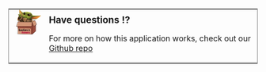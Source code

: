 <br />
<table style="border:1px solid gray;" width="100%"><tr><td align="left" valign="top" width="50px;" style="padding-top:0; padding-left:15px;"><img style="margin-top:0px;" src="data:image/webp;base64, UklGRnwiAABXRUJQVlA4WAoAAAA0AAAAYwAAZQAASUNDUEgMAAAAAAxITGlubwIQ
AABtbnRyUkdCIFhZWiAHzgACAAkABgAxAABhY3NwTVNGVAAAAABJRUMgc1JHQgAA
AAAAAAAAAAAAAAAA9tYAAQAAAADTLUhQICAAAAAAAAAAAAAAAAAAAAAAAAAAAAAA
AAAAAAAAAAAAAAAAAAAAAAAAAAAAAAAAABFjcHJ0AAABUAAAADNkZXNjAAABhAAA
AGx3dHB0AAAB8AAAABRia3B0AAACBAAAABRyWFlaAAACGAAAABRnWFlaAAACLAAA
ABRiWFlaAAACQAAAABRkbW5kAAACVAAAAHBkbWRkAAACxAAAAIh2dWVkAAADTAAA
AIZ2aWV3AAAD1AAAACRsdW1pAAAD+AAAABRtZWFzAAAEDAAAACR0ZWNoAAAEMAAA
AAxyVFJDAAAEPAAACAxnVFJDAAAEPAAACAxiVFJDAAAEPAAACAx0ZXh0AAAAAENv
cHlyaWdodCAoYykgMTk5OCBIZXdsZXR0LVBhY2thcmQgQ29tcGFueQAAZGVzYwAA
AAAAAAASc1JHQiBJRUM2MTk2Ni0yLjEAAAAAAAAAAAAAABJzUkdCIElFQzYxOTY2
LTIuMQAAAAAAAAAAAAAAAAAAAAAAAAAAAAAAAAAAAAAAAAAAAAAAAAAAAAAAAAAA
AAAAAAAAWFlaIAAAAAAAAPNRAAEAAAABFsxYWVogAAAAAAAAAAAAAAAAAAAAAFhZ
WiAAAAAAAABvogAAOPUAAAOQWFlaIAAAAAAAAGKZAAC3hQAAGNpYWVogAAAAAAAA
JKAAAA+EAAC2z2Rlc2MAAAAAAAAAFklFQyBodHRwOi8vd3d3LmllYy5jaAAAAAAA
AAAAAAAAFklFQyBodHRwOi8vd3d3LmllYy5jaAAAAAAAAAAAAAAAAAAAAAAAAAAA
AAAAAAAAAAAAAAAAAAAAAAAAAAAAAAAAAABkZXNjAAAAAAAAAC5JRUMgNjE5NjYt
Mi4xIERlZmF1bHQgUkdCIGNvbG91ciBzcGFjZSAtIHNSR0IAAAAAAAAAAAAAAC5J
RUMgNjE5NjYtMi4xIERlZmF1bHQgUkdCIGNvbG91ciBzcGFjZSAtIHNSR0IAAAAA
AAAAAAAAAAAAAAAAAAAAAAAAZGVzYwAAAAAAAAAsUmVmZXJlbmNlIFZpZXdpbmcg
Q29uZGl0aW9uIGluIElFQzYxOTY2LTIuMQAAAAAAAAAAAAAALFJlZmVyZW5jZSBW
aWV3aW5nIENvbmRpdGlvbiBpbiBJRUM2MTk2Ni0yLjEAAAAAAAAAAAAAAAAAAAAA
AAAAAAAAAAAAAHZpZXcAAAAAABOk/gAUXy4AEM8UAAPtzAAEEwsAA1yeAAAAAVhZ
WiAAAAAAAEwJVgBQAAAAVx/nbWVhcwAAAAAAAAABAAAAAAAAAAAAAAAAAAAAAAAA
Ao8AAAACc2lnIAAAAABDUlQgY3VydgAAAAAAAAQAAAAABQAKAA8AFAAZAB4AIwAo
AC0AMgA3ADsAQABFAEoATwBUAFkAXgBjAGgAbQByAHcAfACBAIYAiwCQAJUAmgCf
AKQAqQCuALIAtwC8AMEAxgDLANAA1QDbAOAA5QDrAPAA9gD7AQEBBwENARMBGQEf
ASUBKwEyATgBPgFFAUwBUgFZAWABZwFuAXUBfAGDAYsBkgGaAaEBqQGxAbkBwQHJ
AdEB2QHhAekB8gH6AgMCDAIUAh0CJgIvAjgCQQJLAlQCXQJnAnECegKEAo4CmAKi
AqwCtgLBAssC1QLgAusC9QMAAwsDFgMhAy0DOANDA08DWgNmA3IDfgOKA5YDogOu
A7oDxwPTA+AD7AP5BAYEEwQgBC0EOwRIBFUEYwRxBH4EjASaBKgEtgTEBNME4QTw
BP4FDQUcBSsFOgVJBVgFZwV3BYYFlgWmBbUFxQXVBeUF9gYGBhYGJwY3BkgGWQZq
BnsGjAadBq8GwAbRBuMG9QcHBxkHKwc9B08HYQd0B4YHmQesB78H0gflB/gICwgf
CDIIRghaCG4IggiWCKoIvgjSCOcI+wkQCSUJOglPCWQJeQmPCaQJugnPCeUJ+woR
CicKPQpUCmoKgQqYCq4KxQrcCvMLCwsiCzkLUQtpC4ALmAuwC8gL4Qv5DBIMKgxD
DFwMdQyODKcMwAzZDPMNDQ0mDUANWg10DY4NqQ3DDd4N+A4TDi4OSQ5kDn8Omw62
DtIO7g8JDyUPQQ9eD3oPlg+zD88P7BAJECYQQxBhEH4QmxC5ENcQ9RETETERTxFt
EYwRqhHJEegSBxImEkUSZBKEEqMSwxLjEwMTIxNDE2MTgxOkE8UT5RQGFCcUSRRq
FIsUrRTOFPAVEhU0FVYVeBWbFb0V4BYDFiYWSRZsFo8WshbWFvoXHRdBF2UXiReu
F9IX9xgbGEAYZRiKGK8Y1Rj6GSAZRRlrGZEZtxndGgQaKhpRGncanhrFGuwbFBs7
G2MbihuyG9ocAhwqHFIcexyjHMwc9R0eHUcdcB2ZHcMd7B4WHkAeah6UHr4e6R8T
Hz4faR+UH78f6iAVIEEgbCCYIMQg8CEcIUghdSGhIc4h+yInIlUigiKvIt0jCiM4
I2YjlCPCI/AkHyRNJHwkqyTaJQklOCVoJZclxyX3JicmVyaHJrcm6CcYJ0kneier
J9woDSg/KHEooijUKQYpOClrKZ0p0CoCKjUqaCqbKs8rAis2K2krnSvRLAUsOSxu
LKIs1y0MLUEtdi2rLeEuFi5MLoIuty7uLyQvWi+RL8cv/jA1MGwwpDDbMRIxSjGC
Mbox8jIqMmMymzLUMw0zRjN/M7gz8TQrNGU0njTYNRM1TTWHNcI1/TY3NnI2rjbp
NyQ3YDecN9c4FDhQOIw4yDkFOUI5fzm8Ofk6Njp0OrI67zstO2s7qjvoPCc8ZTyk
POM9Ij1hPaE94D4gPmA+oD7gPyE/YT+iP+JAI0BkQKZA50EpQWpBrEHuQjBCckK1
QvdDOkN9Q8BEA0RHRIpEzkUSRVVFmkXeRiJGZ0arRvBHNUd7R8BIBUhLSJFI10kd
SWNJqUnwSjdKfUrESwxLU0uaS+JMKkxyTLpNAk1KTZNN3E4lTm5Ot08AT0lPk0/d
UCdQcVC7UQZRUFGbUeZSMVJ8UsdTE1NfU6pT9lRCVI9U21UoVXVVwlYPVlxWqVb3
V0RXklfgWC9YfVjLWRpZaVm4WgdaVlqmWvVbRVuVW+VcNVyGXNZdJ114XcleGl5s
Xr1fD19hX7NgBWBXYKpg/GFPYaJh9WJJYpxi8GNDY5dj62RAZJRk6WU9ZZJl52Y9
ZpJm6Gc9Z5Nn6Wg/aJZo7GlDaZpp8WpIap9q92tPa6dr/2xXbK9tCG1gbbluEm5r
bsRvHm94b9FwK3CGcOBxOnGVcfByS3KmcwFzXXO4dBR0cHTMdSh1hXXhdj52m3b4
d1Z3s3gReG54zHkqeYl553pGeqV7BHtje8J8IXyBfOF9QX2hfgF+Yn7CfyN/hH/l
gEeAqIEKgWuBzYIwgpKC9INXg7qEHYSAhOOFR4Wrhg6GcobXhzuHn4gEiGmIzokz
iZmJ/opkisqLMIuWi/yMY4zKjTGNmI3/jmaOzo82j56QBpBukNaRP5GokhGSepLj
k02TtpQglIqU9JVflcmWNJaflwqXdZfgmEyYuJkkmZCZ/JpomtWbQpuvnByciZz3
nWSd0p5Anq6fHZ+Ln/qgaaDYoUehtqImopajBqN2o+akVqTHpTilqaYapoum/adu
p+CoUqjEqTepqaocqo+rAqt1q+msXKzQrUStuK4trqGvFq+LsACwdbDqsWCx1rJL
ssKzOLOutCW0nLUTtYq2AbZ5tvC3aLfguFm40blKucK6O7q1uy67p7whvJu9Fb2P
vgq+hL7/v3q/9cBwwOzBZ8Hjwl/C28NYw9TEUcTOxUvFyMZGxsPHQce/yD3IvMk6
ybnKOMq3yzbLtsw1zLXNNc21zjbOts83z7jQOdC60TzRvtI/0sHTRNPG1EnUy9VO
1dHWVdbY11zX4Nhk2OjZbNnx2nba+9uA3AXcit0Q3ZbeHN6i3ynfr+A24L3hROHM
4lPi2+Nj4+vkc+T85YTmDeaW5x/nqegy6LzpRunQ6lvq5etw6/vshu0R7ZzuKO60
70DvzPBY8OXxcvH/8ozzGfOn9DT0wvVQ9d72bfb794r4Gfio+Tj5x/pX+uf7d/wH
/Jj9Kf26/kv+3P9t//9BTFBI5wMAAAGgRtvWIUl6oWTbtm3btm3btm3btm3bto3M
qlTE6x5Exhffi/8RMQGgv4AD6I/6cYJCX2HE5iJ1wgREXzHqlIOI+D4bcY7riIgf
ctHmevgvfFmKNPd/4bfOMmWP/gsDq2OGJbvjp82aI3fuVLEdImeu+/+D2sM68v8o
TnvUYkO23/kY4fMH/L9fX1zaPqtNAZEb5cD/IWqr0ksAYG9w/c39FyqGGTo9q0nZ
RBInwlA9iJ7xiRXbdBUN9s3tmNIl8tFJH6L/+GwNjY/onjcrF1FfhIOoIUv1ZTwu
nDfDY/0kFQ/iVLPhm+wcQCbVbPggBQfSXtPh/qgmkySACqrp1L6CmaRqG7f1zLBJ
Mx3+TGOmEn5E1JDHqWaqoyKvTx0mivWYG3WCYB5Iv/Smxgf61leMo7ARdICUKYIT
xMCnO4dXjepdv2KeNMnjR4vitEnifwmSPUaWjnt76ADbXm7+Vw35f397/+TBtfMH
NiyYOmXKtAXr9lx64dE+ZddTO8ib4d5qoDPbF6Q52EvSEe00Ej1CBJ1jNJrUWRLo
zPobSQ71FkHvYiT5ay0B9Mb+QNLdXALonqQRFFyUFPTL95He1+0UCDP5L3L8u1ND
2O1VYoKXqkkQ/gEk1X+tqghG3qPEszSDDMa+4ke72KPThOV7T5w8d/7C5QPLB9fN
Gk0Ao9/xg/htmCzKsqIoNpssCsDyPU/oKQImfcxVZBmzbOTqtt0s5f0cBdvYHQ6X
O0q0WPFiMbJd0/gJvXz19sPnr99+eHw/m7CBGNv9oVAoGOJB/3cHG5BiJEyUoNg6
H2ehKoxAiNvuRqSGvF+TmcjlNr8JIYFqfhaVrwSQyJ0244SHSGZkWuNSBOjAcYJR
Ql+NEE8So2yPkNJWRsUOkrJdMKghkhqZ0xj7LVpwkWBI6iAxrxIZ0hCJVdsbIWyk
Bg8KBsT5Roz2ugYYWAtp1U7EBwPFJcRMd4KRMR8RUwUMzR+wggFoBRcswWcJazYf
OHP9uUZHRWMABFHO6CUPANIQUo5BSg8dZRik9dJRikHWSDpKMMjro6Mog6IBOoow
yOejoxCDvJZQ0G8FRSyheMAKSgWtoIwlVApZQW3VChpYQlNLaEVHKC+DjnT0kxh0
14gINJGAYX8ivlYSgOVwGt4UBbZjSbibFxhPRQIvpgDWC/jTDiQB5su4U7dHA/bL
edNmKUBeaIgCZlzGV2QHEUyZp+foEYOHjJywZPHS/UdOnD934fqDF59//PgdGVQ1
dj/qiGB6UZRkWVbszqixYsVPljZDjryFipWqUK1O09Ydu/XqN3jUpGkz5y5YumHj
ho2bt2zbvGHDkpJgQgBWUDggeg4AALA6AJ0BKmQAZgA+MRSIQqIhIRXrHvQgAwSy
AEJCK+91/JT8gPlFtv96/DvG/F97Ov4PrP/y3qv/vX7Y+4B+tfSi8wn68fsr7x/o
Z/tfqAf2X0rv+h7EPoLfth6bH7nfCR/b/+f+5ntO//f2ANc3/o3af/c/yQ/aT1j8
PPi7205E3Pfip+2H47+2/t367f77wx+D+oF6c/xu/H53/nvQC9p/oP+7+4j0NP8j
0M+uv+l9wD+U/07/Ofmr6wHg3+Pf6D3AP5X/Rv9T/a/24/0/x3f8P+N89f0J/2f8
j8BP8o/p3+0/uX+S/8X+g///1l+ub9nv//7oP60f/ge+6nLHlXthQI0YCULCJ67g
Zit4W3QneQ2KXjVNaPM0QH2FTGE1m/zFVScSOwbgo8koZky1bTPe7UbyFX4TFX7m
J9GIc2Toeknlk5GUrIh5RUvZAXIp/gWFhTi+j1hsJPtMeUFNSaJCXtbZCSP4TW6H
9waRceufIvLjbKbpZZjgfXX921byCVvvg2b38K1WXfjZvkeJkQJCvZL/dipnXoRU
7Hnbzw55UUC3Wm9qJDg5tGpqf8XdrnhVt6RK1Y1OXZ+9mjOwWW4LwxWTQVqwhj/J
2LfFWsfhpgORCBt35xYL9zxrdMgA/v+GKqZS1ziiCybfC3dpeCGH5xbdKaq9HHCW
dkRYZP6oshhZjbBttYFtLpxnfT9v7R5o38yJgJy3S69/whP7s78RueeY/vuhwh+f
hTZ7uWMzPkvRYmWf1cKEbYPgT2f9LpGbG/+Dtn3Nw4noBBxS4CEiqqBS/8UXvDsU
1n54rfaYcHWsteKu0u+cGJLPn8ukMia6iDXW0di2IuzSkhUh33N+u0fCAfRnakD9
qwi/bsXE1lpruxNL39iyDzP6dzVncfueK00CbCR1AknrvhL09G6faIVbQYXrj/9m
EwOyc9kNlFklC4rTmnz7dh3Ur9nxHXgHWn0dia59uw/ihIf1SqbmpItg1k/KKHhN
kQAvjCrTB8oRL9T/xvJv8XvWTm2GvNpVtYe6DtKL/LLYxS9UEI5DQb+qxWUzcDSq
ZTUmzhc3CrG4cujsTEWxxSJfTmMqBr3EsuygLIq3C6SizqRVMRXzD/3qC6DJMOda
wj1BP4Xg+O9MPDtNq9yGxGO11M3zvDTPzNgPc/to/msUkzH0Hu9Ee6B2ZqKhyLwb
93XLpuqnF9/aJiVegMXvq9u4GSZl6UQJ/ynbqe24uzsYprvPIbt9XUOvrZyOI2UY
XKEpOPp09JzCkcJ5xQjGY1cuRqZnluX8Bn3nBqumDB4efND8PrwWCi5SaUHC+zVW
+757EXSZNbEZecd36srMBJdmLTTB6MvEy5CaaXuGa5gnTXGgNCuoSk3AtTbElpC8
GF3oX05nB9Dw1bTCuBl/g84d66mye+NPwiB4cMd2PHfSxvfmd9pzV9oB7qbCSmMs
Ux5z/cMRdWS6nbj0E5XGwrOwE/breFHkNNK3WTFhKkZ/KGokpeIH+HfUnAp6gTVM
rLy2bf/+N/FeqZut1tIchmi6lYulh+gTwpGtnU75VsgSKa01vFsdsx6UnelXZGdt
S+NwxEMxWmy+Vk1qDHnbQ+jFZdWuMd4MiCEMbY/s83e7rkMQMadI7xfPW9xqZAF+
IRiO41AQU319Ck22XRrFohOHWMVdUoqHuB2+3PrpwwOCmmQsZ4i4tEKntQGC3SXu
RkAc/413+G8VRk+jD5YM+rwjvXKnMv3g9+e4pOwN9rDEOxKvL8XSSvd15+x9rG9j
HfuEppJMejLGoJ1U6HnoJ6cXTfi7jOTrgJlKeKKw1yBhelEvpPsYsjf74GfX/aQC
E55ObScjR5tk83M9+vFmgDSOhTSbuIxKiIaVerYP6v0XDxOD1wrL4H88zWCl6CKd
UGNpPHO0QESmmXqGkbKKDqIZdU82li2MFWjfo0uoJzKL5yHwrflaAf6bpW4rbbQt
Y1+PdUSMiSP5Hlyg8Cx+bZcwGu2Tp2DfhgOnO5GegvyM/4mufgexKiLf7EUp1w7K
bAOmGI+yR+urvMsjr6XNJT54RlPMm967Ab0jrb2VabVmLD/g+aEntati7UPpS/fE
BeBfX0JfFZ7f5qWmPgGRSQDpvuGbJ3ctQs4AwPIzuYQnd/ITsT3tma3f/+DrjyKp
fsgLn8ke7JJNOZFqhtfzGCeSs2tUhmQT5OAm4Vck1+6G2EHDSM/f5iT0vxAcplA0
7ULMjSxo2YWTM4pN/sw4/OmI3q178ussx9IlL75s4nQo0iHDA63LYjd93rtjZfwf
h2lWqgJeuewIiw+eLmnecQ5/3HbBGtqvdQo7SEUpyqWji1uujL0e3rrZCXGc9geh
kdGNW5INOyU0qa/E7PUouPPCWMCxdw85xsPvKLKxotSjwJrO7SVzvDilkALSg6PD
ZREg1tulqTGSV/M0qAAI+lBmHf14/icijyZKbsyMRM4kyonk9IC2SaaEV0LF6hjm
2A4wIV1RbEmy6htPOV36CX6G5oOqra5gV9vE5OOln8XWYBCSt90lc5XTqUb0PX5+
Q95MQfJDfm8vlikHED4+7E8ChwRsDWh8HWzt02mQjW3+ukWR5cdYuz1P0Tm0PqdQ
JYTwUyogv0m0IWzHGJtc3Zv2V6brAMhdYSFfP4rlDtc5IdU51irioyDuOQdF0mS1
g3Qxxtgk5r3Il/MPXi2Jzz5KpdryMgbO3gp17X8gSi/aLtCkRhykl9hmGg0N4vTr
R5ROLhBZSmp/nsc8PYDBeFs1+oB/7iKUl7oT6ZY9a4oSgSeoe8Wv5LOAHaFVj7Qd
fMOkoTCKejL/o3hJWJeE5ZgvHVqv+vhgOs+nvtTVflis9JBwwrBMLsm0sdfr6G+b
LAwMRtPD4LkG7v/lYG+oA8DoH7/ybPbKZgzX3p0Pyuf2r2y56TjXxR1eQZTp/uCd
ugTNzSXkK0U2H/4pa3n5t8UlsO7bOKQRpiN8S2nK1kKglJuN4jod1Au+Pp2A0w/4
IC/9AzVuLNDw9GSFF2kx2l4mbtrZjT0wManTw8FJbdc9QvpKghAuIKssj7uJUGUq
nDMfjguiIQla7ipCLKQArVK17iaxZH8lz+NhPu3rxWhn0z8bp3oaPQ0C/PD5/hSC
DynutQcMUEvWjU6J7Kmyy3a51ZAtJnnuNH+eGmZ4I/DDEpBKtlDwCYKWS+zem3T9
iTNgFM13PMCILdQ49P7a3s286aLAda/559sANwBSyJyhC9ugQ+vpfN1qgebemdiw
JqhL+GPi6VDuz+0owmjTbcDbAl+s/rDQ2wFdpYawzbEuFp8MTg2zkrBbaBHz0JBv
ue1ncslZH/lT9IsuuV6AHhNS/m0WrMG8+BJWQSas8SiG42N70dQP85Fq3jMebprd
XPgguMoUgh7xaJECjBmVqiMT8//Qgh+TU6S/m9Px33+jjAEBMrgFkQZryTbfsamj
w/zLRXHbHk4Iy3jSosAP/5/8GLx1xuqqzbsf/oMKwignPwSqvWTZu+L5orbP6wMj
nLy48mNhOczizQaNQJC9grENf44XKBViPlhkwHKQ7uf5iMFrw32+rHwPNPoqtapq
diCXBBWf/qTOaKI9P0U/nqcZZeG7em9aS2Qm6aCXPR8xWR4L+L4MgRTcQfOAl8hb
LgbEoU+cF5MN6gAwf+v+ezLYUfGCb3EhnPI0+yoNU34sKUYeR4o7dVYmNZ4RTGTU
lphMBKdQzn6/6r2+ELtIz3gt22MsbpmBohXcDwioh743kcSddYYDueetDTznaqmg
NsE8FC/C3UxlIHvurd18XwmlyUV6UXMS+02eOLJI7JKnwOBx4A6K5fWtwOukEigb
11EjgPyT7Bnww4n+OtEnugAWFWv7phQ3Il9DtxixptOp62JHKTH0878P/JM65KC9
Uj8OtupqLg0YuoTHSs0asAqrg7cEZBime44NFlT/0DY+uL2WVYYiDr8hrA7Qf7f0
oQyxmv77SrygbWQX4xksCXS8kFZMGiDffFbPNk7MiMx19v8zI1eJYT9zGbDLlGce
c0/qTle7WuKUwNOICsmwKxXIy22k9zJuZQSv3k/zYoeuhDyb5cc9vyh6qyPb9EBX
y3v/nEfuZdCqYzWvydYFinbJWIwf02/UGwCJczgkR7HbkFoV7ePzY09L1oIl6YrQ
mYusmif6kZRGoJfBjqBdp75U7cnN/kjARaFgHo/dnz7Humc7QpIadqX/nWgz/VLt
Zy+SN0B/+ET+qhSPD5TiuCz1WHKup/yX8P+FZpOe9nMMzMlprUKzmE9o8OmBI6fk
vAtbMMqnnPmWWJVP5Exq/nOCtf0nlWy/g5VSEYPmko8X34tq56AGL4RyapW0TgN+
iTxKoFDT8PN31qk5+LHC2cVDfLXz1h0+5E7uuHjUE6WsU4GBeDig9Su4K/7mcn8Y
aF1X3ce8wM3iTlf+Brqpn1kiF89T/YJhZE2bMjpeLoFD742NnvP2dNLhoHGhIova
uuwN72hVjg9WxX64HWjA9R5CnGXCrr+4tE22AXkypm+mGjCaRALDF9TH8ZqgzyHW
9S05vgfui6gbe4sAtXMS6+KGpNhC6rCxhjUWk164a2uv6KxQ3HS/7jhWppxFuB5P
AdhXOyYxPZ8GO5+UFBhfxOLaIpYPZTX0CfVDzJZXBfIB7zPZo2YNPkzTIrFRX8B7
+hTGvf29UQk8z1w7xwuzG66YUBc8e4u7yXbmimq6LeKiITz39GucMD68Fz49HNMX
kn3NkU2mpfwArLh2307tNXS1C++e3Rwv1ftV0DTYav6qhaeE6370/nTKiDlxqGvX
lxkITueTbmSFjfrdtWchhiuCnvMR5w7RpUH8Ej0Fg6vwh6rKUtQgj1WNpuNOjsjV
49uy/D++v4MDQwBQK0H4WQ+an1iaMbSZ0wWZnKJPVmaGLjmpeuxb/qaYOFhgELYx
YHnxajqWmAor8B7R9Ak3TRz447iEtNzL8WobSgAAAABYTVAgnAMAADx4OnhtcG1l
dGEgeG1sbnM6eD0iYWRvYmU6bnM6bWV0YS8iIHg6eG1wdGs9IlhNUCBDb3JlIDYu
MC4wIj4KICAgPHJkZjpSREYgeG1sbnM6cmRmPSJodHRwOi8vd3d3LnczLm9yZy8x
OTk5LzAyLzIyLXJkZi1zeW50YXgtbnMjIj4KICAgICAgPHJkZjpEZXNjcmlwdGlv
biByZGY6YWJvdXQ9IiIKICAgICAgICAgICAgeG1sbnM6dGlmZj0iaHR0cDovL25z
LmFkb2JlLmNvbS90aWZmLzEuMC8iCiAgICAgICAgICAgIHhtbG5zOmV4aWY9Imh0
dHA6Ly9ucy5hZG9iZS5jb20vZXhpZi8xLjAvIgogICAgICAgICAgICB4bWxuczp4
bXA9Imh0dHA6Ly9ucy5hZG9iZS5jb20veGFwLzEuMC8iPgogICAgICAgICA8dGlm
ZjpZUmVzb2x1dGlvbj43MjAwMDAvMTAwMDA8L3RpZmY6WVJlc29sdXRpb24+CiAg
ICAgICAgIDx0aWZmOlJlc29sdXRpb25Vbml0PjI8L3RpZmY6UmVzb2x1dGlvblVu
aXQ+CiAgICAgICAgIDx0aWZmOlhSZXNvbHV0aW9uPjcyMDAwMC8xMDAwMDwvdGlm
ZjpYUmVzb2x1dGlvbj4KICAgICAgICAgPHRpZmY6T3JpZW50YXRpb24+MTwvdGlm
ZjpPcmllbnRhdGlvbj4KICAgICAgICAgPGV4aWY6UGl4ZWxYRGltZW5zaW9uPjEw
MDwvZXhpZjpQaXhlbFhEaW1lbnNpb24+CiAgICAgICAgIDxleGlmOlBpeGVsWURp
bWVuc2lvbj4xMDI8L2V4aWY6UGl4ZWxZRGltZW5zaW9uPgogICAgICAgICA8eG1w
OkNyZWF0b3JUb29sPlBpeGVsbWF0b3IgUHJvIDIuNC43PC94bXA6Q3JlYXRvclRv
b2w+CiAgICAgICAgIDx4bXA6Q3JlYXRlRGF0ZT4yMDIyLTA5LTIyVDEwOjU4OjA1
KzEwOjAwPC94bXA6Q3JlYXRlRGF0ZT4KICAgICAgICAgPHhtcDpNZXRhZGF0YURh
dGU+MjAyMi0wOS0yMlQxMToxMDoyNisxMDowMDwveG1wOk1ldGFkYXRhRGF0ZT4K
ICAgICAgPC9yZGY6RGVzY3JpcHRpb24+CiAgIDwvcmRmOlJERj4KPC94OnhtcG1l
dGE+Cg==
" /></td>
<td valign="top" align="left" style="padding-top:0;"><h3 style="margin-top: 10px; margin-bottom:5px;">Have questions ⁉️</h3><p>

For more on how this application works, check out our <a href="https://github.com/multimodal-healthcare">Github repo</a></p>
</td>
</tr>
</table>
<br />